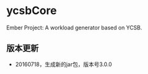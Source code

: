 # ycsbCore
Ember Project: A workload generator based on YCSB.

## 版本更新
- 20160718，生成新的jar包，版本号3.0.0
